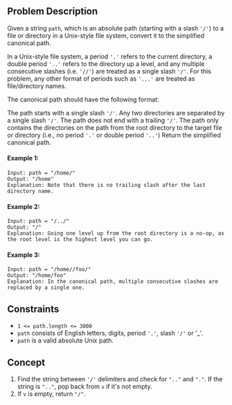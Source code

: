 ## Problem Description

Given a string `path`, which is an absolute path (starting with a slash `'/'`) to a file or directory in a Unix-style file system, convert it to the simplified canonical path.

In a Unix-style file system, a period `'.'` refers to the current directory, a double period `'..'` refers to the directory up a level, and any multiple consecutive slashes (i.e. `'//'`) are treated as a single slash `'/'`. For this problem, any other format of periods such as `'...'` are treated as file/directory names.

The canonical path should have the following format:

The path starts with a single slash `'/'`.
Any two directories are separated by a single slash `'/'`.
The path does not end with a trailing `'/'`.
The path only contains the directories on the path from the root directory to the target file or directory (i.e., no period `'.'` or double period `'..'`)
Return the simplified canonical path.

 

#### Example 1:
```plaintext
Input: path = "/home/"
Output: "/home"
Explanation: Note that there is no trailing slash after the last directory name.
```
#### Example 2:
```plaintext
Input: path = "/../"
Output: "/"
Explanation: Going one level up from the root directory is a no-op, as the root level is the highest level you can go.
```
#### Example 3:
```plaintext
Input: path = "/home//foo/"
Output: "/home/foo"
Explanation: In the canonical path, multiple consecutive slashes are replaced by a single one.
 ```

## Constraints

- `1 <= path.length <= 3000`
- `path` consists of English letters, digits, period `'.'`, slash `'/'` or '_'.
- `path` is a valid absolute Unix path.

## Concept
1. Find the string between `'/'` delimiters and check for `".."` and `"."`. If the string is `".."`, pop back from `v` if it's not empty.
2. If `v` is empty, return `"/"`.
